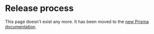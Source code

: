 # Release process

This page doesn't exist any more. It has been moved to the [new Prisma documentation](https://www.prisma.io/docs).